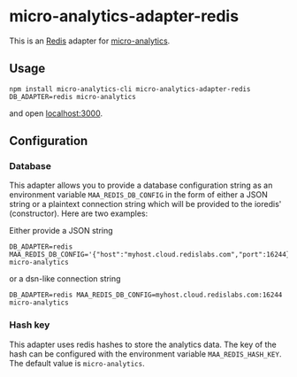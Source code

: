 # micro-analytics-adapter-redis

This is an [Redis][] adapter for [micro-analytics][].

## Usage

```
npm install micro-analytics-cli micro-analytics-adapter-redis
DB_ADAPTER=redis micro-analytics
```

and open [localhost:3000](https://localhost:3000).

[Redis]: https://redis.io
[micro-analytics]: https://github.com/micro-analytics

## Configuration

### Database

This adapter allows you to provide a database configuration string
as an environment variable `MAA_REDIS_DB_CONFIG` in the form of
either a JSON string or a plaintext connection string which will
be provided to the ioredis' (constructor). Here are two examples:

Either provide a JSON string

```
DB_ADAPTER=redis MAA_REDIS_DB_CONFIG='{"host":"myhost.cloud.redislabs.com","port":16244}' micro-analytics
```

or a dsn-like connection string

```
DB_ADAPTER=redis MAA_REDIS_DB_CONFIG=myhost.cloud.redislabs.com:16244 micro-analytics
```

### Hash key

This adapter uses redis hashes to store the analytics data. The key
of the hash can be configured with the environment variable
`MAA_REDIS_HASH_KEY`. The default value is `micro-analytics`.

